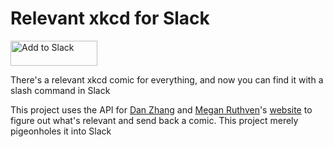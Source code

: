 # Relevant xkcd for Slack

<a href="https://slack.com/oauth/authorize?scope=commands&client_id=14871708224.33439224246"><img alt="Add to Slack" height="40" width="139" src="https://platform.slack-edge.com/img/add_to_slack.png" srcset="https://platform.slack-edge.com/img/add_to_slack.png 1x, https://platform.slack-edge.com/img/add_to_slack@2x.png 2x" /></a>

There's a relevant xkcd comic for everything, and now you can find it with a slash command in Slack

This project uses the API for [Dan Zhang](https://github.com/dzhang50) and [Megan Ruthven](https://github.com/maruthven)'s [website](http://relevantxkcd.appspot.com) to figure out what's relevant and send back a comic. This project merely pigeonholes it into Slack